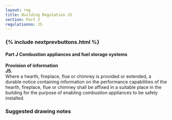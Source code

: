 ```yaml
---
layout: reg
title: Building Regulation J5
section: Part J
regulationno: J5
---
```


<div class="panel panel-primary">
  <div class="panel-heading">
    <h3 class="panel-title">
      {% include nextprevbuttons.html %}
        <h4>Part J Combustion appliances and fuel storage systems</h4>
    </h3>
  </div>
  <div class="panel-body">
    <p>
        <strong>Provision of information</strong><br>
        <strong>J5.</strong><br>
            Where a hearth, fireplace, flue or chimney is provided or extended, a durable notice containing information on the performance capabilities of the hearth, fireplace, flue or chimney shall be affixed in a suitable place in the building for the purpose of enabling combustion appliances to be safely installed.
    </p>
  </div>
</div>



### Suggested drawing notes